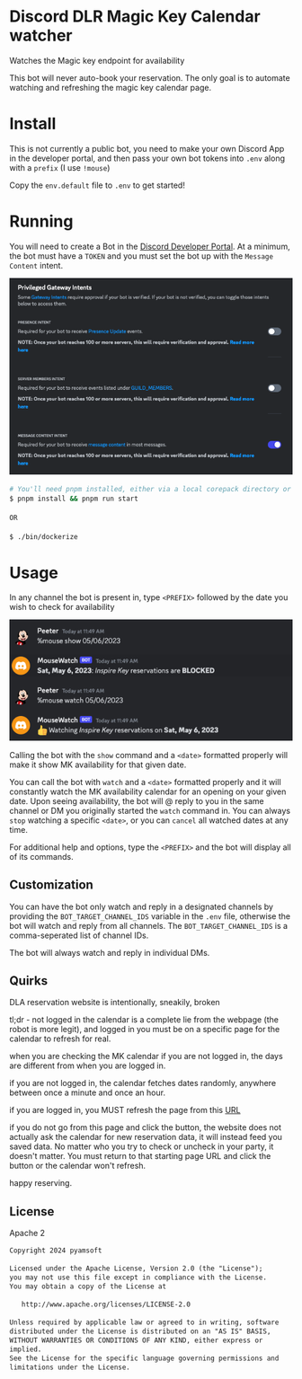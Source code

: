 # Discord DLR Magic Key Calendar watcher

Watches the Magic key endpoint for availability

This bot will never auto-book your reservation. The only goal is to automate watching
and refreshing the magic key calendar page.

# Install

This is not currently a public bot, you need
to make your own Discord App in the developer portal,
and then pass your own bot tokens into `.env`
along with a `prefix` (I use `!mouse`)

Copy the `env.default` file to `.env` to get started!

# Running

You will need to create a Bot in the
[Discord Developer Portal](https://discord.com/developers/applications/). At
a minimum, the bot must have a `TOKEN` and you must set the bot up with the
`Message Content` intent.

[![Intents](https://raw.githubusercontent.com/pyamsoft/mousewatch/main/art/intents.png)][1]

```bash
# You'll need pnpm installed, either via a local corepack directory or globally
$ pnpm install && pnpm run start

OR

$ ./bin/dockerize
```

# Usage

In any channel the bot is present in, type `<PREFIX>`
followed by the date you wish to check for availability

[![Example Bot Command](https://raw.githubusercontent.com/pyamsoft/mousewatch/main/art/show.png)][2]

Calling the bot with the `show` command and a `<date>` formatted properly will make it show MK
availability for that given date.

You can call the bot with `watch` and a `<date>` formatted properly and it will constantly watch the
MK availability calendar for an opening on your given date. Upon seeing availability, the bot will @ reply
to you in the same channel or DM you originally started the `watch` command in. You can always `stop`
watching a specific `<date>`, or you can `cancel` all watched dates at any time.

For additional help and options, type the `<PREFIX>` and the bot will display all of its commands.

## Customization

You can have the bot only watch and reply in a designated channels by providing the
`BOT_TARGET_CHANNEL_IDS` variable in the `.env` file, otherwise the bot will watch and reply from
all channels. The `BOT_TARGET_CHANNEL_IDS` is a comma-seperated list of channel IDs.

The bot will always watch and reply in individual DMs.

## Quirks

DLA reservation website is intentionally, sneakily, broken

tl;dr - not logged in the calendar is a complete lie from the webpage (the robot is more legit),
and logged in you must be on a specific page for the calendar to refresh for real.

when you are checking the MK calendar if you are not logged in, the days are different from when you are logged in.

if you are not logged in, the calendar fetches dates randomly, anywhere between once a minute and once an hour.

if you are logged in, you MUST refresh the page from this [URL](https://disneyland.disney.go.com/entry-reservation/)

if you do not go from this page and click the button, the website does not actually ask the calendar for new
reservation data, it will instead feed you saved data. No matter who you try to check or uncheck in your party,
it doesn't matter. You must return to that starting page URL and click the button or the calendar won't refresh.

happy reserving.

## License

Apache 2

```
Copyright 2024 pyamsoft

Licensed under the Apache License, Version 2.0 (the "License");
you may not use this file except in compliance with the License.
You may obtain a copy of the License at

   http://www.apache.org/licenses/LICENSE-2.0

Unless required by applicable law or agreed to in writing, software
distributed under the License is distributed on an "AS IS" BASIS,
WITHOUT WARRANTIES OR CONDITIONS OF ANY KIND, either express or implied.
See the License for the specific language governing permissions and
limitations under the License.
```

[1]: https://raw.githubusercontent.com/pyamsoft/mouswatch/main/art/intents.png
[2]: https://raw.githubusercontent.com/pyamsoft/mouswatch/main/art/show.png
